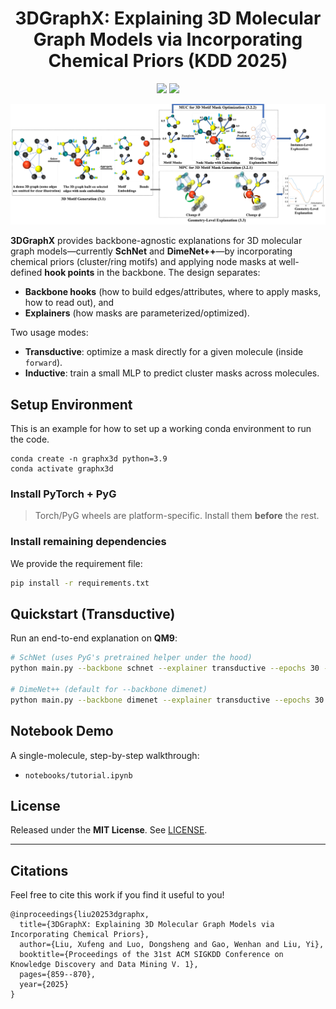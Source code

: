 <p align="center">
<h1 align="center">3DGraphX: Explaining 3D Molecular Graph Models via Incorporating Chemical Priors (KDD 2025)</h1>

<p align="center">
    <a href="https://dl.acm.org/doi/10.1145/3690624.3709302"><img src="https://img.shields.io/badge/📄-Paper-blue"></a>
    <a href="https://github.com/xufliu/3DGraphX/blob/main/LICENSE"><img src="https://img.shields.io/github/license/xufliu/3DGraphX"></a>
</p>

![](figs/pipeline.png)

**3DGraphX** provides backbone-agnostic explanations for 3D molecular graph models—currently **SchNet** and **DimeNet++**—by incorporating chemical priors (cluster/ring motifs) and applying node masks at well-defined **hook points** in the backbone. The design separates:

- **Backbone hooks** (how to build edges/attributes, where to apply masks, how to read out), and  
- **Explainers** (how masks are parameterized/optimized).

Two usage modes:
- **Transductive**: optimize a mask directly for a given molecule (inside `forward`).
- **Inductive**: train a small MLP to predict cluster masks across molecules.



## Setup Environment

This is an example for how to set up a working conda environment to run the code.

```shell
conda create -n graphx3d python=3.9
conda activate graphx3d

```

### Install PyTorch + PyG

> Torch/PyG wheels are platform-specific. Install them **before** the rest.

### Install remaining dependencies

We provide the requirement file:
  ```bash
  pip install -r requirements.txt
  ```

## Quickstart (Transductive)

Run an end-to-end explanation on **QM9**:

```bash
# SchNet (uses PyG's pretrained helper under the hood)
python main.py --backbone schnet --explainer transductive --epochs 30 --lr 1e-2

# DimeNet++ (default for --backbone dimenet)
python main.py --backbone dimenet --explainer transductive --epochs 30
```

## Notebook Demo

A single-molecule, step-by-step walkthrough:

- `notebooks/tutorial.ipynb`


## License

Released under the **MIT License**. See [LICENSE](LICENSE).

---

## Citations

Feel free to cite this work if you find it useful to you!

```
@inproceedings{liu20253dgraphx,
  title={3DGraphX: Explaining 3D Molecular Graph Models via Incorporating Chemical Priors},
  author={Liu, Xufeng and Luo, Dongsheng and Gao, Wenhan and Liu, Yi},
  booktitle={Proceedings of the 31st ACM SIGKDD Conference on Knowledge Discovery and Data Mining V. 1},
  pages={859--870},
  year={2025}
}
```
